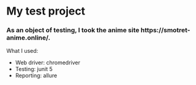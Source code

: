 <h1>My test project</h1>
<h3>As an object of testing, I took the anime site https://smotret-anime.online/.</h3>

What I used:
<ul>
<li>Web driver: chromedriver</li>
<li>Testing: junit 5</li>
<li>Reporting: allure</li>
</ul>
